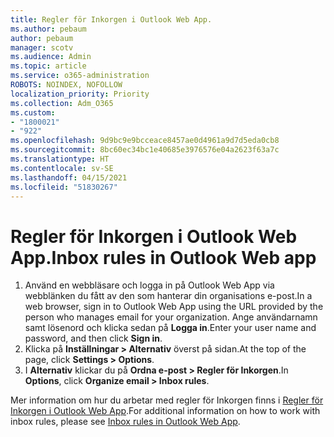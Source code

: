 ```yaml
---
title: Regler för Inkorgen i Outlook Web App.
ms.author: pebaum
author: pebaum
manager: scotv
ms.audience: Admin
ms.topic: article
ms.service: o365-administration
ROBOTS: NOINDEX, NOFOLLOW
localization_priority: Priority
ms.collection: Adm_O365
ms.custom:
- "1800021"
- "922"
ms.openlocfilehash: 9d9bc9e9bcceace8457ae0d4961a9d7d5eda0cb8
ms.sourcegitcommit: 8bc60ec34bc1e40685e3976576e04a2623f63a7c
ms.translationtype: HT
ms.contentlocale: sv-SE
ms.lasthandoff: 04/15/2021
ms.locfileid: "51830267"
---
```

# <a name="inbox-rules-in-outlook-web-app"></a><span data-ttu-id="6655f-102">Regler för Inkorgen i Outlook Web App.</span><span class="sxs-lookup"><span data-stu-id="6655f-102">Inbox rules in Outlook Web app</span></span>

1. <span data-ttu-id="6655f-103">Använd en webbläsare och logga in på Outlook Web App via webblänken du fått av den som hanterar din organisations e-post.</span><span class="sxs-lookup"><span data-stu-id="6655f-103">In a web browser, sign in to Outlook Web App using the URL provided by the person who manages email for your organization.</span></span> <span data-ttu-id="6655f-104">Ange användarnamn samt lösenord och klicka sedan på **Logga in**.</span><span class="sxs-lookup"><span data-stu-id="6655f-104">Enter your user name and password, and then click **Sign in**.</span></span>
2. <span data-ttu-id="6655f-105">Klicka på **Inställningar > Alternativ** överst på sidan.</span><span class="sxs-lookup"><span data-stu-id="6655f-105">At the top of the page, click **Settings > Options**.</span></span>
3. <span data-ttu-id="6655f-106">I **Alternativ** klickar du på **Ordna e-post > Regler för Inkorgen**.</span><span class="sxs-lookup"><span data-stu-id="6655f-106">In **Options**, click **Organize email > Inbox rules**.</span></span>

<span data-ttu-id="6655f-107">Mer information om hur du arbetar med regler för Inkorgen finns i [Regler för Inkorgen i Outlook Web App](https://support.office.com/article/inbox-rules-in-outlook-web-app-edea3d17-00c9-434b-b9b7-26ee8d9f5622).</span><span class="sxs-lookup"><span data-stu-id="6655f-107">For additional information on how to work with inbox rules, please see [Inbox rules in Outlook Web App](https://support.office.com/article/inbox-rules-in-outlook-web-app-edea3d17-00c9-434b-b9b7-26ee8d9f5622).</span></span>
